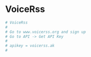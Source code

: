 # VoiceRss

```sh
# VoiceRss
#
# Go to www.voicerss.org and sign up
# Go to API -> Get API Key
# 
# apikey = voicerss.ak
# 
```